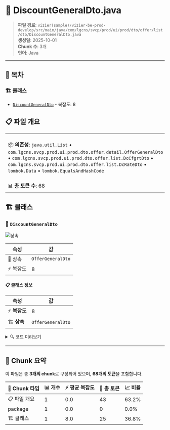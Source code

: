 # 📄 DiscountGeneralDto.java

> **파일 경로**: `vizier(sample)/vizier-be-prod-develop/src/main/java/com/lgcns/svcp/prod/ui/prod/dto/offer/list/dto/DiscountGeneralDto.java`  
> **생성일**: 2025-10-01  
> **Chunk 수**: 3개  
> **언어**: Java
---

## 📑 목차

### 🏗️ 클래스
- [`DiscountGeneralDto`](#class-discountgeneraldto) - 복잡도: 8

## 📋 파일 개요

| | |
|--|--|
| 📦 **의존성**: `java.util.List` • `com.lgcns.svcp.prod.ui.prod.dto.offer.detail.OfferGeneralDto` • `com.lgcns.svcp.prod.ui.prod.dto.offer.list.DcCfgrtDto` • `com.lgcns.svcp.prod.ui.prod.dto.offer.list.DcRateDto` • `lombok.Data` • `lombok.EqualsAndHashCode` | ⚡ **총 복잡도**: 8 |
| 📊 **총 토큰 수**: 68 |  |



## 🏗️ 클래스

### <a id="class-discountgeneraldto"></a>🎯 `DiscountGeneralDto`

![상속](https://img.shields.io/badge/상속-1개-blue)

| 속성 | 값 |
|------|----|
| 🧬 상속 | `OfferGeneralDto` |
| ⚡ 복잡도 | 8 |



#### 📋 클래스 정보

| 속성 | 값 |
|------|----|
| ⚡ **복잡도** | 8 || 📍 **라인 범위** | 14-14 |
| 🏗️ **상속** | `OfferGeneralDto` || 🏷️ **태그** | `class, java` |

<details>
<summary>🔍 코드 미리보기</summary>

```java
public class DiscountGeneralDto extends OfferGeneralDto {
	private String dcTypeCode;
	private String pnltOcrcYn;
	private String dcPriorRank;
	private String dcOvwCntn;
	private List<DcRateDto> dcRateList;
	private List<DcCfgrtDto> dcCfgrtList;
}...
```

**Chunk 정보**
- 🆔 **ID**: `bf31ab0fe8d7`
- 📍 **라인**: 14-14
- 📊 **토큰**: 25
- 🏷️ **태그**: `class, java`

</details>

---





## 🧩 Chunk 요약

이 파일은 총 **3개의 chunk**로 구성되어 있으며, **68개의 토큰**을 포함합니다.

| 🧩 Chunk 타입 | 📊 개수 | ⚡ 평균 복잡도 | 📝 총 토큰 | 📈 비율 |
|---------------|--------|-------------|----------|--------|
| 📋 파일 개요 | 1 | 0.0 | 43 | 63.2% |
| package | 1 | 0.0 | 0 | 0.0% |
| 🏗️ 클래스 | 1 | 8.0 | 25 | 36.8% |

